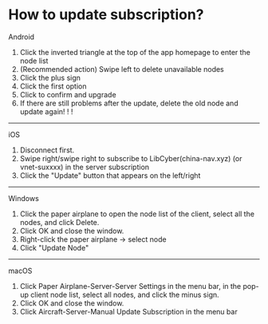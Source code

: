 # How to update subscription?



Android

1. Click the inverted triangle at the top of the app homepage to enter the node list
2. (Recommended action) Swipe left to delete unavailable nodes
3. Click the plus sign
4. Click the first option
5. Click to confirm and upgrade
6. If there are still problems after the update, delete the old node and update again! ! !



---



iOS

1. Disconnect first.
2. Swipe right/swipe right to subscribe to LibCyber(china-nav.xyz) (or vnet-suxxxx) in the server subscription
3. Click the "Update" button that appears on the left/right



---



Windows

1. Click the paper airplane to open the node list of the client, select all the nodes, and click Delete.
2. Click OK and close the window.
3. Right-click the paper airplane -> select node
4. Click "Update Node"



---



macOS

1. Click Paper Airplane-Server-Server Settings in the menu bar, in the pop-up client node list, select all nodes, and click the minus sign.
2. Click OK and close the window.
3. Click Aircraft-Server-Manual Update Subscription in the menu bar